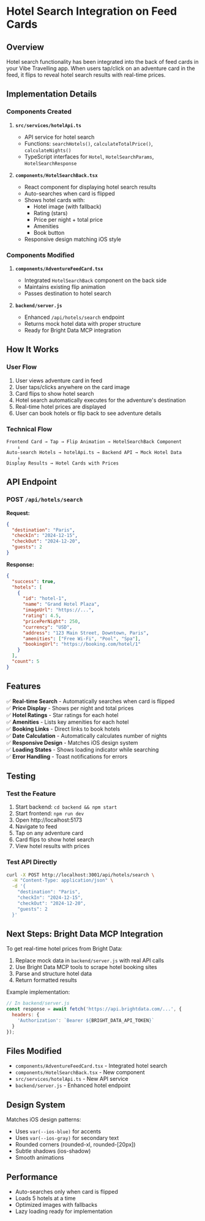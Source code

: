 # Hotel Search Integration on Feed Cards

## Overview

Hotel search functionality has been integrated into the back of feed cards in your Vibe Travelling app. When users tap/click on an adventure card in the feed, it flips to reveal hotel search results with real-time prices.

## Implementation Details

### Components Created

1. **`src/services/hotelApi.ts`**
   - API service for hotel search
   - Functions: `searchHotels()`, `calculateTotalPrice()`, `calculateNights()`
   - TypeScript interfaces for `Hotel`, `HotelSearchParams`, `HotelSearchResponse`

2. **`components/HotelSearchBack.tsx`**
   - React component for displaying hotel search results
   - Auto-searches when card is flipped
   - Shows hotel cards with:
     - Hotel image (with fallback)
     - Rating (stars)
     - Price per night + total price
     - Amenities
     - Book button
   - Responsive design matching iOS style

### Components Modified

1. **`components/AdventureFeedCard.tsx`**
   - Integrated `HotelSearchBack` component on the back side
   - Maintains existing flip animation
   - Passes destination to hotel search

2. **`backend/server.js`**
   - Enhanced `/api/hotels/search` endpoint
   - Returns mock hotel data with proper structure
   - Ready for Bright Data MCP integration

## How It Works

### User Flow

1. User views adventure card in feed
2. User taps/clicks anywhere on the card image
3. Card flips to show hotel search
4. Hotel search automatically executes for the adventure's destination
5. Real-time hotel prices are displayed
6. User can book hotels or flip back to see adventure details

### Technical Flow

```
Frontend Card → Tap → Flip Animation → HotelSearchBack Component
    ↓
Auto-search Hotels → hotelApi.ts → Backend API → Mock Hotel Data
    ↓
Display Results → Hotel Cards with Prices
```

## API Endpoint

### POST `/api/hotels/search`

**Request:**
```json
{
  "destination": "Paris",
  "checkIn": "2024-12-15",
  "checkOut": "2024-12-20",
  "guests": 2
}
```

**Response:**
```json
{
  "success": true,
  "hotels": [
    {
      "id": "hotel-1",
      "name": "Grand Hotel Plaza",
      "imageUrl": "https://...",
      "rating": 4.5,
      "pricePerNight": 250,
      "currency": "USD",
      "address": "123 Main Street, Downtown, Paris",
      "amenities": ["Free Wi-Fi", "Pool", "Spa"],
      "bookingUrl": "https://booking.com/hotel/1"
    }
  ],
  "count": 5
}
```

## Features

✅ **Real-time Search** - Automatically searches when card is flipped  
✅ **Price Display** - Shows per night and total prices  
✅ **Hotel Ratings** - Star ratings for each hotel  
✅ **Amenities** - Lists key amenities for each hotel  
✅ **Booking Links** - Direct links to book hotels  
✅ **Date Calculation** - Automatically calculates number of nights  
✅ **Responsive Design** - Matches iOS design system  
✅ **Loading States** - Shows loading indicator while searching  
✅ **Error Handling** - Toast notifications for errors  

## Testing

### Test the Feature

1. Start backend: `cd backend && npm start`
2. Start frontend: `npm run dev`
3. Open http://localhost:5173
4. Navigate to feed
5. Tap on any adventure card
6. Card flips to show hotel search
7. View hotel results with prices

### Test API Directly

```bash
curl -X POST http://localhost:3001/api/hotels/search \
  -H "Content-Type: application/json" \
  -d '{
    "destination": "Paris",
    "checkIn": "2024-12-15",
    "checkOut": "2024-12-20",
    "guests": 2
  }'
```

## Next Steps: Bright Data MCP Integration

To get real-time hotel prices from Bright Data:

1. Replace mock data in `backend/server.js` with real API calls
2. Use Bright Data MCP tools to scrape hotel booking sites
3. Parse and structure hotel data
4. Return formatted results

Example implementation:

```javascript
// In backend/server.js
const response = await fetch('https://api.brightdata.com/...', {
  headers: {
    'Authorization': `Bearer ${BRIGHT_DATA_API_TOKEN}`
  }
});
```

## Files Modified

- `components/AdventureFeedCard.tsx` - Integrated hotel search
- `components/HotelSearchBack.tsx` - New component
- `src/services/hotelApi.ts` - New API service
- `backend/server.js` - Enhanced hotel endpoint

## Design System

Matches iOS design patterns:
- Uses `var(--ios-blue)` for accents
- Uses `var(--ios-gray)` for secondary text
- Rounded corners (rounded-xl, rounded-[20px])
- Subtle shadows (ios-shadow)
- Smooth animations

## Performance

- Auto-searches only when card is flipped
- Loads 5 hotels at a time
- Optimized images with fallbacks
- Lazy loading ready for implementation

